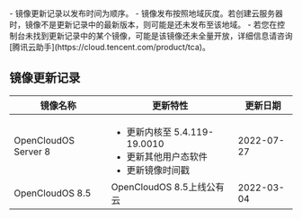 
<dx-alert infotype="explain" title="">
- 镜像更新记录以发布时间为顺序。
- 镜像发布按照地域灰度。若创建云服务器时，镜像不是更新记录中的最新版本，则可能是还未发布至该地域。
- 若您在控制台未找到更新记录中的某个镜像，可能是该镜像还未全量开放，详细信息请咨询 [腾讯云助手](https://cloud.tencent.com/product/tca)。
</dx-alert>

## 镜像更新记录

<table>
<thead>
<tr>
<th><strong>镜像名称</strong></th>
<th><strong>更新特性</strong></th>
<th><strong>更新日期</strong></th>
</tr>
</thead>
<tbody>
<tr>
<td>OpenCloudOS  Server 8</td>
<td>
<ul class="params">
<li>更新内核至 5.4.119-19.0010</li>
<li>更新其他用户态软件</li>
<li>更新镜像时间戳</li>
</ul>
</td>
<td>2022-07-27</td>
</tr>
<tr>
<td>OpenCloudOS 8.5</td>
<td>
OpenCloudOS 8.5上线公有云
</td>
<td>2022-03-04</td>
</tr>
</tbody></table>                                                 


<style>
 .params{margin-bottom:0px !important}
</style>

 


